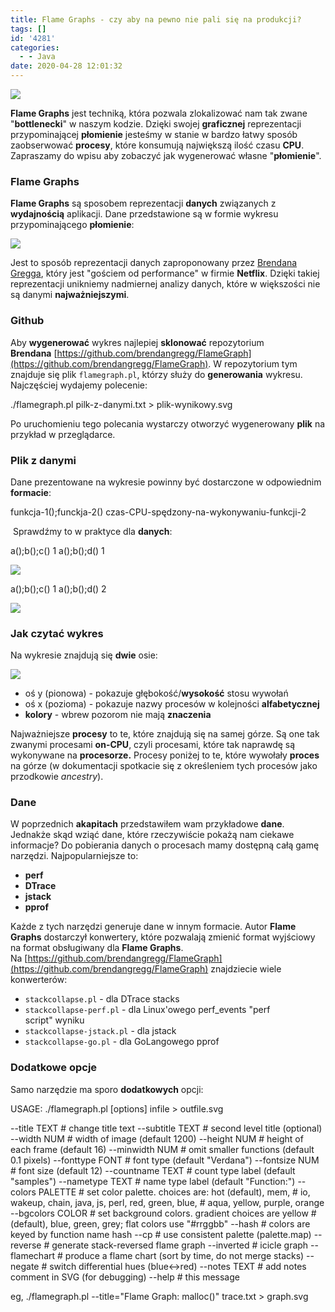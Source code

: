 ```yaml
---
title: Flame Graphs - czy aby na pewno nie pali się na produkcji?
tags: []
id: '4281'
categories:
  - - Java
date: 2020-04-28 12:01:32
---
```


[![](https://codecouple.pl/wp-content/uploads/2020/04/file-3.svg)](https://codecouple.pl/wp-content/uploads/2020/04/file-3.svg)

**Flame Graphs** jest techniką, która pozwala zlokalizować nam tak zwane "**bottlenecki**" w naszym kodzie. Dzięki swojej **graficznej** reprezentacji przypominającej **płomienie** jesteśmy w stanie w bardzo łatwy sposób zaobserwować **procesy**, które konsumują największą ilość czasu **CPU**. Zapraszamy do wpisu aby zobaczyć jak wygenerować własne "**płomienie**".
<!-- more -->
### Flame Graphs

**Flame Graphs** są sposobem reprezentacji **danych** związanych z **wydajnością** aplikacji. Dane przedstawione są w formie wykresu przypominającego **płomienie**:

[![](https://codecouple.pl/wp-content/uploads/2020/04/cpu-mysql-updated.svg)](https://codecouple.pl/wp-content/uploads/2020/04/cpu-mysql-updated.svg)

Jest to sposób reprezentacji danych zaproponowany przez [Brendana Gregga](http://www.brendangregg.com/flamegraphs.html), który jest "gościem od performance" w firmie **Netflix**. Dzięki takiej reprezentacji unikniemy nadmiernej analizy danych, które w większości nie są danymi **najważniejszymi**.

### Github

Aby **wygenerować** wykres najlepiej **sklonować** repozytorium **Brendana** [https://github.com/brendangregg/FlameGraph](https://github.com/brendangregg/FlameGraph). W repozytorium tym znajduje się plik `flamegraph.pl`, którzy służy do **generowania** wykresu. Najczęściej wydajemy polecenie:

./flamegraph.pl pilk-z-danymi.txt > plik-wynikowy.svg

Po uruchomieniu tego polecania wystarczy otworzyć wygenerowany **plik** na przykład w przeglądarce.

### Plik z danymi

Dane prezentowane na wykresie powinny być dostarczone w odpowiednim **formacie**:

funkcja-1();funckja-2() czas-CPU-spędzony-na-wykonywaniu-funkcji-2

 Sprawdźmy to w praktyce dla **danych**:

a();b();c() 1
a();b();d() 1

[![](https://codecouple.pl/wp-content/uploads/2020/04/file-1.svg)](https://codecouple.pl/wp-content/uploads/2020/04/file-1.svg)

a();b();c() 1
a();b();d() 2

[![](https://codecouple.pl/wp-content/uploads/2020/04/file-2.svg)](https://codecouple.pl/wp-content/uploads/2020/04/file-2.svg)

### Jak czytać wykres

Na wykresie znajdują się **dwie** osie:

![](https://codecouple.pl/wp-content/uploads/2020/04/file.svg)

*   oś y (pionowa) - pokazuje głębokość/**wysokość** stosu wywołań
*   oś x (pozioma) - pokazuje nazwy procesów w kolejności **alfabetycznej**
*   **kolory** - wbrew pozorom nie mają **znaczenia**

Najważniejsze **procesy** to te, które znajdują się na samej górze. Są one tak zwanymi procesami **on-CPU**, czyli procesami, które tak naprawdę są wykonywane na **procesorze.** Procesy poniżej to te, które wywołały **proces** na górze (w dokumentacji spotkacie się z określeniem tych procesów jako przodkowie _ancestry_).

### Dane

W poprzednich **akapitach** przedstawiłem wam przykładowe **dane**. Jednakże skąd wziąć dane, które rzeczywiście pokażą nam ciekawe informacje? Do pobierania danych o procesach mamy dostępną całą gamę narzędzi. Najpopularniejsze to:

*   **perf**
*   **DTrace**
*   **jstack**
*   **pprof**

Każde z tych narzędzi generuje dane w innym formacie. Autor **Flame Graphs** dostarczył konwertery, które pozwalają zmienić format wyjściowy na format obsługiwany dla **Flame Graphs**. Na [https://github.com/brendangregg/FlameGraph](https://github.com/brendangregg/FlameGraph) znajdziecie wiele konwerterów:

*   `stackcollapse.pl` - dla DTrace stacks
*   `stackcollapse-perf.pl` - dla Linux'owego perf\_events "perf script" wyniku
*   `stackcollapse-jstack.pl` - dla jstack
*   `stackcollapse-go.pl` - dla GoLangowego pprof

### Dodatkowe opcje

Samo narzędzie ma sporo **dodatkowych** opcji:

USAGE: ./flamegraph.pl \[options\] infile > outfile.svg

  --title TEXT     # change title text
  --subtitle TEXT  # second level title (optional)
  --width NUM      # width of image (default 1200)
  --height NUM     # height of each frame (default 16)
  --minwidth NUM   # omit smaller functions (default 0.1 pixels)
  --fonttype FONT  # font type (default "Verdana")
  --fontsize NUM   # font size (default 12)
  --countname TEXT # count type label (default "samples")
  --nametype TEXT  # name type label (default "Function:")
  --colors PALETTE # set color palette. choices are: hot (default), mem,
                   # io, wakeup, chain, java, js, perl, red, green, blue,
                   # aqua, yellow, purple, orange
  --bgcolors COLOR # set background colors. gradient choices are yellow
                   # (default), blue, green, grey; flat colors use "#rrggbb"
  --hash           # colors are keyed by function name hash
  --cp             # use consistent palette (palette.map)
  --reverse        # generate stack-reversed flame graph
  --inverted       # icicle graph
  --flamechart     # produce a flame chart (sort by time, do not merge stacks)
  --negate         # switch differential hues (blue<->red)
  --notes TEXT     # add notes comment in SVG (for debugging)
  --help           # this message

  eg,
  ./flamegraph.pl --title="Flame Graph: malloc()" trace.txt > graph.svg